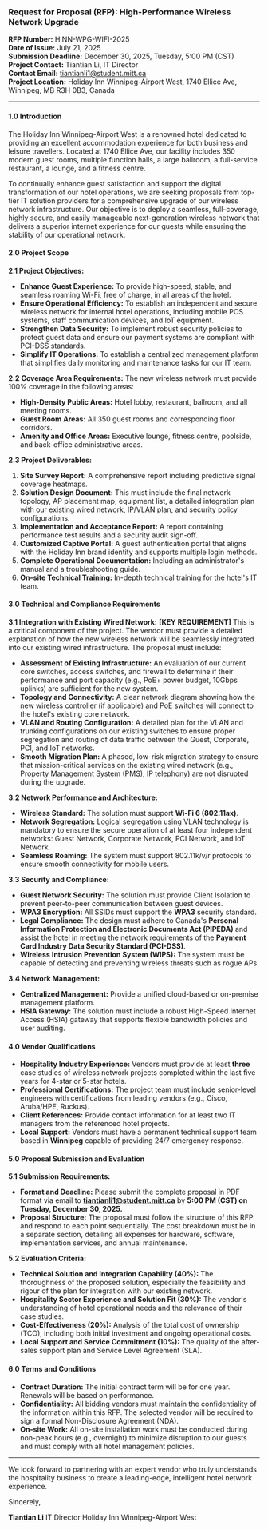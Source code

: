 ### **Request for Proposal (RFP): High-Performance Wireless Network Upgrade**

**RFP Number:** HINN-WPG-WIFI-2025  
**Date of Issue:** July 21, 2025  
**Submission Deadline:** December 30, 2025, Tuesday, 5:00 PM (CST)  
**Project Contact:** Tiantian Li, IT Director  
**Contact Email:** tiantianli1@student.mitt.ca  
**Project Location:** Holiday Inn Winnipeg-Airport West, 1740 Ellice Ave, Winnipeg, MB R3H 0B3, Canada  

---

#### **1.0 Introduction**

The Holiday Inn Winnipeg-Airport West is a renowned hotel dedicated to providing an excellent accommodation experience for both business and leisure travellers. Located at 1740 Ellice Ave, our facility includes 350 modern guest rooms, multiple function halls, a large ballroom, a full-service restaurant, a lounge, and a fitness centre.

To continually enhance guest satisfaction and support the digital transformation of our hotel operations, we are seeking proposals from top-tier IT solution providers for a comprehensive upgrade of our wireless network infrastructure. Our objective is to deploy a seamless, full-coverage, highly secure, and easily manageable next-generation wireless network that delivers a superior internet experience for our guests while ensuring the stability of our operational network.

#### **2.0 Project Scope**

**2.1 Project Objectives:**
*   **Enhance Guest Experience:** To provide high-speed, stable, and seamless roaming Wi-Fi, free of charge, in all areas of the hotel.
*   **Ensure Operational Efficiency:** To establish an independent and secure wireless network for internal hotel operations, including mobile POS systems, staff communication devices, and IoT equipment.
*   **Strengthen Data Security:** To implement robust security policies to protect guest data and ensure our payment systems are compliant with PCI-DSS standards.
*   **Simplify IT Operations:** To establish a centralized management platform that simplifies daily monitoring and maintenance tasks for our IT team.

**2.2 Coverage Area Requirements:**
The new wireless network must provide 100% coverage in the following areas:
*   **High-Density Public Areas:** Hotel lobby, restaurant, ballroom, and all meeting rooms.
*   **Guest Room Areas:** All 350 guest rooms and corresponding floor corridors.
*   **Amenity and Office Areas:** Executive lounge, fitness centre, poolside, and back-office administrative areas.

**2.3 Project Deliverables:**
1.  **Site Survey Report:** A comprehensive report including predictive signal coverage heatmaps.
2.  **Solution Design Document:** This must include the final network topology, AP placement map, equipment list, a detailed integration plan with our existing wired network, IP/VLAN plan, and security policy configurations.
3.  **Implementation and Acceptance Report:** A report containing performance test results and a security audit sign-off.
4.  **Customized Captive Portal:** A guest authentication portal that aligns with the Holiday Inn brand identity and supports multiple login methods.
5.  **Complete Operational Documentation:** Including an administrator's manual and a troubleshooting guide.
6.  **On-site Technical Training:** In-depth technical training for the hotel's IT team.

#### **3.0 Technical and Compliance Requirements**

**3.1 Integration with Existing Wired Network:**
**[KEY REQUIREMENT]**
This is a critical component of the project. The vendor must provide a detailed explanation of how the new wireless network will be seamlessly integrated into our existing wired infrastructure. The proposal must include:
*   **Assessment of Existing Infrastructure:** An evaluation of our current core switches, access switches, and firewall to determine if their performance and port capacity (e.g., PoE+ power budget, 10Gbps uplinks) are sufficient for the new system.
*   **Topology and Connectivity:** A clear network diagram showing how the new wireless controller (if applicable) and PoE switches will connect to the hotel's existing core network.
*   **VLAN and Routing Configuration:** A detailed plan for the VLAN and trunking configurations on our existing switches to ensure proper segregation and routing of data traffic between the Guest, Corporate, PCI, and IoT networks.
*   **Smooth Migration Plan:** A phased, low-risk migration strategy to ensure that mission-critical services on the existing wired network (e.g., Property Management System (PMS), IP telephony) are not disrupted during the upgrade.

**3.2 Network Performance and Architecture:**
*   **Wireless Standard:** The solution must support **Wi-Fi 6 (802.11ax)**.
*   **Network Segregation:** Logical segregation using VLAN technology is mandatory to ensure the secure operation of at least four independent networks: Guest Network, Corporate Network, PCI Network, and IoT Network.
*   **Seamless Roaming:** The system must support 802.11k/v/r protocols to ensure smooth connectivity for mobile users.

**3.3 Security and Compliance:**
*   **Guest Network Security:** The solution must provide Client Isolation to prevent peer-to-peer communication between guest devices.
*   **WPA3 Encryption:** All SSIDs must support the **WPA3** security standard.
*   **Legal Compliance:** The design must adhere to Canada's **Personal Information Protection and Electronic Documents Act (PIPEDA)** and assist the hotel in meeting the network requirements of the **Payment Card Industry Data Security Standard (PCI-DSS)**.
*   **Wireless Intrusion Prevention System (WIPS):** The system must be capable of detecting and preventing wireless threats such as rogue APs.

**3.4 Network Management:**
*   **Centralized Management:** Provide a unified cloud-based or on-premise management platform.
*   **HSIA Gateway:** The solution must include a robust High-Speed Internet Access (HSIA) gateway that supports flexible bandwidth policies and user auditing.

#### **4.0 Vendor Qualifications**
*   **Hospitality Industry Experience:** Vendors must provide at least **three** case studies of wireless network projects completed within the last five years for 4-star or 5-star hotels.
*   **Professional Certifications:** The project team must include senior-level engineers with certifications from leading vendors (e.g., Cisco, Aruba/HPE, Ruckus).
*   **Client References:** Provide contact information for at least two IT managers from the referenced hotel projects.
*   **Local Support:** Vendors must have a permanent technical support team based in **Winnipeg** capable of providing 24/7 emergency response.

#### **5.0 Proposal Submission and Evaluation**

**5.1 Submission Requirements:**
*   **Format and Deadline:** Please submit the complete proposal in PDF format via email to **tiantianli1@student.mitt.ca** by **5:00 PM (CST) on Tuesday, December 30, 2025.**
*   **Proposal Structure:** The proposal must follow the structure of this RFP and respond to each point sequentially. The cost breakdown must be in a separate section, detailing all expenses for hardware, software, implementation services, and annual maintenance.

**5.2 Evaluation Criteria:**
*   **Technical Solution and Integration Capability (40%):** The thoroughness of the proposed solution, especially the feasibility and rigour of the plan for integration with our existing network.
*   **Hospitality Sector Experience and Solution Fit (30%):** The vendor's understanding of hotel operational needs and the relevance of their case studies.
*   **Cost-Effectiveness (20%):** Analysis of the total cost of ownership (TCO), including both initial investment and ongoing operational costs.
*   **Local Support and Service Commitment (10%):** The quality of the after-sales support plan and Service Level Agreement (SLA).

#### **6.0 Terms and Conditions**
*   **Contract Duration:** The initial contract term will be for one year. Renewals will be based on performance.
*   **Confidentiality:** All bidding vendors must maintain the confidentiality of the information within this RFP. The selected vendor will be required to sign a formal Non-Disclosure Agreement (NDA).
*   **On-site Work:** All on-site installation work must be conducted during non-peak hours (e.g., overnight) to minimize disruption to our guests and must comply with all hotel management policies.

---
We look forward to partnering with an expert vendor who truly understands the hospitality business to create a leading-edge, intelligent hotel network experience.

Sincerely,

**Tiantian Li**
IT Director
Holiday Inn Winnipeg-Airport West

